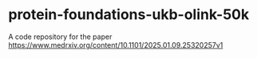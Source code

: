 # protein-foundations-ukb-olink-50k
A code repository for the paper https://www.medrxiv.org/content/10.1101/2025.01.09.25320257v1
